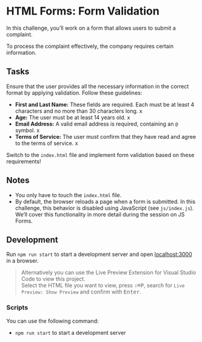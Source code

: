 # HTML Forms: Form Validation

In this challenge, you’ll work on a form that allows users to submit a complaint.

To process the complaint effectively, the company requires certain information.

## Tasks

Ensure that the user provides all the necessary information in the correct format by applying validation. Follow these guidelines:

- **First and Last Name:** These fields are required. Each must be at least 4 characters and no more than 30 characters long. x
- **Age:** The user must be at least 14 years old. x
- **Email Address:** A valid email address is required, containing an `@` symbol. x
- **Terms of Service:** The user must confirm that they have read and agree to the terms of service. x

Switch to the `index.html` file and implement form validation based on these requirements!

## Notes

- You only have to touch the `index.html` file.
- By default, the browser reloads a page when a form is submitted. In this challenge, this behavior is disabled using JavaScript (see `js/index.js`). We’ll cover this functionality in more detail during the session on JS Forms.

## Development

Run `npm run start` to start a development server and open [localhost:3000](http://localhost:3000) in a browser.

> Alternatively you can use the Live Preview Extension for Visual Studio Code to view this project.  
> Select the HTML file you want to view, press <kbd>⇧</kbd><kbd>⌘</kbd><kbd>P</kbd>, search for `Live Preview: Show Preview` and confirm with <kbd>Enter</kbd>.

### Scripts

You can use the following command:

- `npm run start` to start a development server
